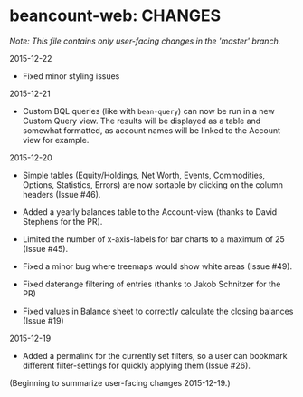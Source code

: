 # beancount-web: CHANGES

*Note: This file contains only user-facing changes in the 'master' branch.*

2015-12-22

  - Fixed minor styling issues

2015-12-21

  - Custom BQL queries (like with `bean-query`) can now be run in a new
    Custom Query view. The results will be displayed as a table and somewhat
    formatted, as account names will be linked to the Account view for example.

2015-12-20

  - Simple tables (Equity/Holdings, Net Worth, Events, Commodities, Options,
    Statistics, Errors) are now sortable by clicking on the column headers
    (Issue #46).

  - Added a yearly balances table to the Account-view (thanks to David 
    Stephens for the PR).

  - Limited the number of x-axis-labels for bar charts to a maximum of 25
    (Issue #45).

  - Fixed a minor bug where treemaps would show white areas (Issue #49).
  
  - Fixed daterange filtering of entries (thanks to Jakob Schnitzer for the PR)

  - Fixed values in Balance sheet to correctly calculate the closing balances
    (Issue #19)

2015-12-19

  - Added a permalink for the currently set filters, so a user can bookmark
    different filter-settings for quickly applying them (Issue #26).

(Beginning to summarize user-facing changes 2015-12-19.)
